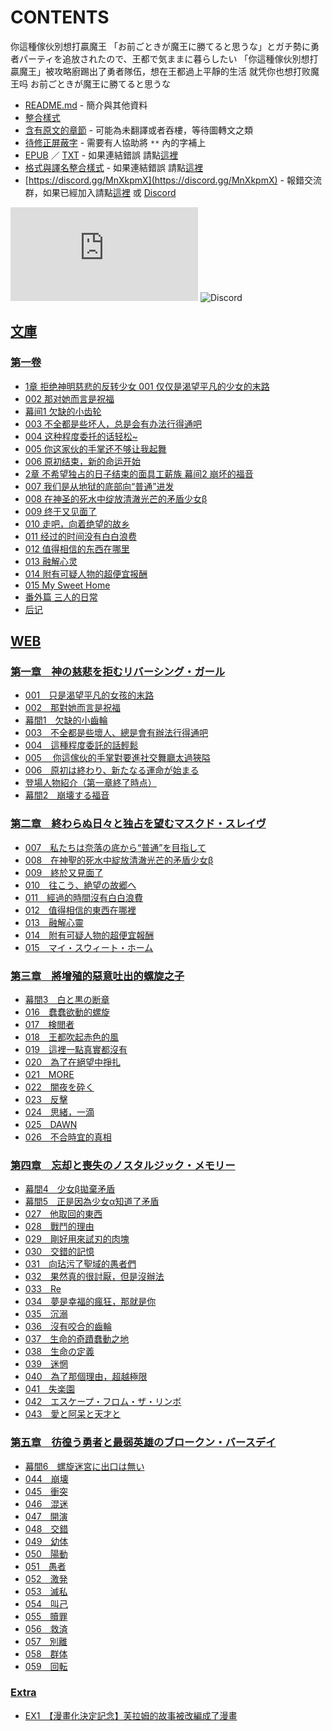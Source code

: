 # CONTENTS

你這種傢伙別想打贏魔王
「お前ごときが魔王に勝てると思うな」とガチ勢に勇者パーティを追放されたので、王都で気ままに暮らしたい
「你這種傢伙別想打贏魔王」被攻略廚踢出了勇者隊伍，想在王都過上平靜的生活
就凭你也想打败魔王吗
お前ごときが魔王に勝てると思うな


- [README.md](README.md) - 簡介與其他資料
- [整合樣式](%E6%95%B4%E5%90%88%E6%A8%A3%E5%BC%8F.md)
- [含有原文的章節](ja.md) - 可能為未翻譯或者吞樓，等待圖轉文之類
- [待修正屏蔽字](%E5%BE%85%E4%BF%AE%E6%AD%A3%E5%B1%8F%E8%94%BD%E5%AD%97.md) - 需要有人協助將 `**` 內的字補上
- [EPUB](https://gitlab.com/demonovel/epub-txt/blob/master/user_out/%E4%BD%A0%E9%80%99%E7%A8%AE%E5%82%A2%E4%BC%99%E5%88%A5%E6%83%B3%E6%89%93%E8%B4%8F%E9%AD%94%E7%8E%8B.epub) ／ [TXT](https://gitlab.com/demonovel/epub-txt/blob/master/user_out/out/%E4%BD%A0%E9%80%99%E7%A8%AE%E5%82%A2%E4%BC%99%E5%88%A5%E6%83%B3%E6%89%93%E8%B4%8F%E9%AD%94%E7%8E%8B.out.txt) - 如果連結錯誤 請點[這裡](https://gitlab.com/demonovel/epub-txt/tree/master)
- [格式與譯名整合樣式](https://github.com/bluelovers/node-novel/blob/master/lib/locales/%E4%BD%A0%E9%80%99%E7%A8%AE%E5%82%A2%E4%BC%99%E5%88%A5%E6%83%B3%E6%89%93%E8%B4%8F%E9%AD%94%E7%8E%8B.ts) - 如果連結錯誤 請點[這裡](https://github.com/bluelovers/node-novel/tree/master/lib/locales)
- [https://discord.gg/MnXkpmX](https://discord.gg/MnXkpmX) - 報錯交流群，如果已經加入請點[這裡](https://discordapp.com/channels/467794087769014273/467794088285175809) 或 [Discord](https://discordapp.com/channels/@me)


![導航目錄](https://chart.apis.google.com/chart?cht=qr&chs=150x150&chl=https://gitee.com/bluelovers/novel/blob/master/user_out/你這種傢伙別想打贏魔王/導航目錄.md)  ![Discord](https://chart.apis.google.com/chart?cht=qr&chs=150x150&chl=https://discord.gg/MnXkpmX)




## [文庫](00010_%E6%96%87%E5%BA%AB)


### [第一卷](00010_%E6%96%87%E5%BA%AB/10010_%E7%AC%AC%E4%B8%80%E5%8D%B7)

- [1章 拒绝神明慈悲的反转少女 001 仅仅是渴望平凡的少女的末路](00010_%E6%96%87%E5%BA%AB/10010_%E7%AC%AC%E4%B8%80%E5%8D%B7/00020_1%E7%AB%A0%20%E6%8B%92%E7%BB%9D%E7%A5%9E%E6%98%8E%E6%85%88%E6%82%B2%E7%9A%84%E5%8F%8D%E8%BD%AC%E5%B0%91%E5%A5%B3%20001%20%E4%BB%85%E4%BB%85%E6%98%AF%E6%B8%B4%E6%9C%9B%E5%B9%B3%E5%87%A1%E7%9A%84%E5%B0%91%E5%A5%B3%E7%9A%84%E6%9C%AB%E8%B7%AF.txt)
- [002 那对她而言是祝福](00010_%E6%96%87%E5%BA%AB/10010_%E7%AC%AC%E4%B8%80%E5%8D%B7/00030_002%20%E9%82%A3%E5%AF%B9%E5%A5%B9%E8%80%8C%E8%A8%80%E6%98%AF%E7%A5%9D%E7%A6%8F.txt)
- [幕间1 欠缺的小齿轮](00010_%E6%96%87%E5%BA%AB/10010_%E7%AC%AC%E4%B8%80%E5%8D%B7/00040_%E5%B9%95%E9%97%B41%20%E6%AC%A0%E7%BC%BA%E7%9A%84%E5%B0%8F%E9%BD%BF%E8%BD%AE.txt)
- [003 不全都是些坏人，总是会有办法行得通吧](00010_%E6%96%87%E5%BA%AB/10010_%E7%AC%AC%E4%B8%80%E5%8D%B7/00050_003%20%E4%B8%8D%E5%85%A8%E9%83%BD%E6%98%AF%E4%BA%9B%E5%9D%8F%E4%BA%BA%EF%BC%8C%E6%80%BB%E6%98%AF%E4%BC%9A%E6%9C%89%E5%8A%9E%E6%B3%95%E8%A1%8C%E5%BE%97%E9%80%9A%E5%90%A7.txt)
- [004 这种程度委托的话轻松~](00010_%E6%96%87%E5%BA%AB/10010_%E7%AC%AC%E4%B8%80%E5%8D%B7/00060_004%20%E8%BF%99%E7%A7%8D%E7%A8%8B%E5%BA%A6%E5%A7%94%E6%89%98%E7%9A%84%E8%AF%9D%E8%BD%BB%E6%9D%BE~.txt)
- [005 你这家伙的手掌还不够让我起舞](00010_%E6%96%87%E5%BA%AB/10010_%E7%AC%AC%E4%B8%80%E5%8D%B7/00070_005%20%E4%BD%A0%E8%BF%99%E5%AE%B6%E4%BC%99%E7%9A%84%E6%89%8B%E6%8E%8C%E8%BF%98%E4%B8%8D%E5%A4%9F%E8%AE%A9%E6%88%91%E8%B5%B7%E8%88%9E.txt)
- [006 原初结束，新的命运开始](00010_%E6%96%87%E5%BA%AB/10010_%E7%AC%AC%E4%B8%80%E5%8D%B7/00080_006%20%E5%8E%9F%E5%88%9D%E7%BB%93%E6%9D%9F%EF%BC%8C%E6%96%B0%E7%9A%84%E5%91%BD%E8%BF%90%E5%BC%80%E5%A7%8B.txt)
- [2章 不希望独占的日子结束的面具工薪族 幕间2 崩坏的福音](00010_%E6%96%87%E5%BA%AB/10010_%E7%AC%AC%E4%B8%80%E5%8D%B7/00090_2%E7%AB%A0%20%E4%B8%8D%E5%B8%8C%E6%9C%9B%E7%8B%AC%E5%8D%A0%E7%9A%84%E6%97%A5%E5%AD%90%E7%BB%93%E6%9D%9F%E7%9A%84%E9%9D%A2%E5%85%B7%E5%B7%A5%E8%96%AA%E6%97%8F%20%E5%B9%95%E9%97%B42%20%E5%B4%A9%E5%9D%8F%E7%9A%84%E7%A6%8F%E9%9F%B3.txt)
- [007 我们是从地狱的底部向“普通”进发](00010_%E6%96%87%E5%BA%AB/10010_%E7%AC%AC%E4%B8%80%E5%8D%B7/00100_007%20%E6%88%91%E4%BB%AC%E6%98%AF%E4%BB%8E%E5%9C%B0%E7%8B%B1%E7%9A%84%E5%BA%95%E9%83%A8%E5%90%91%E2%80%9C%E6%99%AE%E9%80%9A%E2%80%9D%E8%BF%9B%E5%8F%91.txt)
- [008 在神圣的死水中绽放清澈光芒的矛盾少女β](00010_%E6%96%87%E5%BA%AB/10010_%E7%AC%AC%E4%B8%80%E5%8D%B7/00110_008%20%E5%9C%A8%E7%A5%9E%E5%9C%A3%E7%9A%84%E6%AD%BB%E6%B0%B4%E4%B8%AD%E7%BB%BD%E6%94%BE%E6%B8%85%E6%BE%88%E5%85%89%E8%8A%92%E7%9A%84%E7%9F%9B%E7%9B%BE%E5%B0%91%E5%A5%B3%CE%B2.txt)
- [009 终于又见面了](00010_%E6%96%87%E5%BA%AB/10010_%E7%AC%AC%E4%B8%80%E5%8D%B7/00120_009%20%E7%BB%88%E4%BA%8E%E5%8F%88%E8%A7%81%E9%9D%A2%E4%BA%86.txt)
- [010 走吧，向着绝望的故乡](00010_%E6%96%87%E5%BA%AB/10010_%E7%AC%AC%E4%B8%80%E5%8D%B7/00130_010%20%E8%B5%B0%E5%90%A7%EF%BC%8C%E5%90%91%E7%9D%80%E7%BB%9D%E6%9C%9B%E7%9A%84%E6%95%85%E4%B9%A1.txt)
- [011 经过的时间没有白白浪费](00010_%E6%96%87%E5%BA%AB/10010_%E7%AC%AC%E4%B8%80%E5%8D%B7/00140_011%20%E7%BB%8F%E8%BF%87%E7%9A%84%E6%97%B6%E9%97%B4%E6%B2%A1%E6%9C%89%E7%99%BD%E7%99%BD%E6%B5%AA%E8%B4%B9.txt)
- [012 值得相信的东西在哪里](00010_%E6%96%87%E5%BA%AB/10010_%E7%AC%AC%E4%B8%80%E5%8D%B7/00150_012%20%E5%80%BC%E5%BE%97%E7%9B%B8%E4%BF%A1%E7%9A%84%E4%B8%9C%E8%A5%BF%E5%9C%A8%E5%93%AA%E9%87%8C.txt)
- [013 融解心灵](00010_%E6%96%87%E5%BA%AB/10010_%E7%AC%AC%E4%B8%80%E5%8D%B7/00160_013%20%E8%9E%8D%E8%A7%A3%E5%BF%83%E7%81%B5.txt)
- [014 附有可疑人物的超便宜报酬](00010_%E6%96%87%E5%BA%AB/10010_%E7%AC%AC%E4%B8%80%E5%8D%B7/00170_014%20%E9%99%84%E6%9C%89%E5%8F%AF%E7%96%91%E4%BA%BA%E7%89%A9%E7%9A%84%E8%B6%85%E4%BE%BF%E5%AE%9C%E6%8A%A5%E9%85%AC.txt)
- [015 My Sweet Home](00010_%E6%96%87%E5%BA%AB/10010_%E7%AC%AC%E4%B8%80%E5%8D%B7/00180_015%20My%20Sweet%20Home.txt)
- [番外篇 三人的日常](00010_%E6%96%87%E5%BA%AB/10010_%E7%AC%AC%E4%B8%80%E5%8D%B7/00190_%E7%95%AA%E5%A4%96%E7%AF%87%20%E4%B8%89%E4%BA%BA%E7%9A%84%E6%97%A5%E5%B8%B8.txt)
- [后记](00010_%E6%96%87%E5%BA%AB/10010_%E7%AC%AC%E4%B8%80%E5%8D%B7/00200_%E5%90%8E%E8%AE%B0.txt)


## [WEB](00020_WEB)


### [第一章　神の慈悲を拒むリバーシング・ガール](00020_WEB/00000_%E7%AC%AC%E4%B8%80%E7%AB%A0%E3%80%80%E7%A5%9E%E3%81%AE%E6%85%88%E6%82%B2%E3%82%92%E6%8B%92%E3%82%80%E3%83%AA%E3%83%90%E3%83%BC%E3%82%B7%E3%83%B3%E3%82%B0%E3%83%BB%E3%82%AC%E3%83%BC%E3%83%AB)

- [001　只是渴望平凡的女孩的末路](00020_WEB/00000_%E7%AC%AC%E4%B8%80%E7%AB%A0%E3%80%80%E7%A5%9E%E3%81%AE%E6%85%88%E6%82%B2%E3%82%92%E6%8B%92%E3%82%80%E3%83%AA%E3%83%90%E3%83%BC%E3%82%B7%E3%83%B3%E3%82%B0%E3%83%BB%E3%82%AC%E3%83%BC%E3%83%AB/00010_001%E3%80%80%E5%8F%AA%E6%98%AF%E6%B8%B4%E6%9C%9B%E5%B9%B3%E5%87%A1%E7%9A%84%E5%A5%B3%E5%AD%A9%E7%9A%84%E6%9C%AB%E8%B7%AF.txt)
- [002　那對她而言是祝福](00020_WEB/00000_%E7%AC%AC%E4%B8%80%E7%AB%A0%E3%80%80%E7%A5%9E%E3%81%AE%E6%85%88%E6%82%B2%E3%82%92%E6%8B%92%E3%82%80%E3%83%AA%E3%83%90%E3%83%BC%E3%82%B7%E3%83%B3%E3%82%B0%E3%83%BB%E3%82%AC%E3%83%BC%E3%83%AB/00020_002%E3%80%80%E9%82%A3%E5%B0%8D%E5%A5%B9%E8%80%8C%E8%A8%80%E6%98%AF%E7%A5%9D%E7%A6%8F.txt)
- [幕間1　欠缺的小齒輪](00020_WEB/00000_%E7%AC%AC%E4%B8%80%E7%AB%A0%E3%80%80%E7%A5%9E%E3%81%AE%E6%85%88%E6%82%B2%E3%82%92%E6%8B%92%E3%82%80%E3%83%AA%E3%83%90%E3%83%BC%E3%82%B7%E3%83%B3%E3%82%B0%E3%83%BB%E3%82%AC%E3%83%BC%E3%83%AB/00030_%E5%B9%95%E9%96%931%E3%80%80%E6%AC%A0%E7%BC%BA%E7%9A%84%E5%B0%8F%E9%BD%92%E8%BC%AA.txt)
- [003　不全都是些壞人、總是會有辦法行得通吧](00020_WEB/00000_%E7%AC%AC%E4%B8%80%E7%AB%A0%E3%80%80%E7%A5%9E%E3%81%AE%E6%85%88%E6%82%B2%E3%82%92%E6%8B%92%E3%82%80%E3%83%AA%E3%83%90%E3%83%BC%E3%82%B7%E3%83%B3%E3%82%B0%E3%83%BB%E3%82%AC%E3%83%BC%E3%83%AB/00040_003%E3%80%80%E4%B8%8D%E5%85%A8%E9%83%BD%E6%98%AF%E4%BA%9B%E5%A3%9E%E4%BA%BA%E3%80%81%E7%B8%BD%E6%98%AF%E6%9C%83%E6%9C%89%E8%BE%A6%E6%B3%95%E8%A1%8C%E5%BE%97%E9%80%9A%E5%90%A7.txt)
- [004　這種程度委託的話輕鬆](00020_WEB/00000_%E7%AC%AC%E4%B8%80%E7%AB%A0%E3%80%80%E7%A5%9E%E3%81%AE%E6%85%88%E6%82%B2%E3%82%92%E6%8B%92%E3%82%80%E3%83%AA%E3%83%90%E3%83%BC%E3%82%B7%E3%83%B3%E3%82%B0%E3%83%BB%E3%82%AC%E3%83%BC%E3%83%AB/00050_004%E3%80%80%E9%80%99%E7%A8%AE%E7%A8%8B%E5%BA%A6%E5%A7%94%E8%A8%97%E7%9A%84%E8%A9%B1%E8%BC%95%E9%AC%86.txt)
- [005　 你這傢伙的手掌對要進社交舞廳太過狹隘](00020_WEB/00000_%E7%AC%AC%E4%B8%80%E7%AB%A0%E3%80%80%E7%A5%9E%E3%81%AE%E6%85%88%E6%82%B2%E3%82%92%E6%8B%92%E3%82%80%E3%83%AA%E3%83%90%E3%83%BC%E3%82%B7%E3%83%B3%E3%82%B0%E3%83%BB%E3%82%AC%E3%83%BC%E3%83%AB/00060_005%E3%80%80%20%E4%BD%A0%E9%80%99%E5%82%A2%E4%BC%99%E7%9A%84%E6%89%8B%E6%8E%8C%E5%B0%8D%E8%A6%81%E9%80%B2%E7%A4%BE%E4%BA%A4%E8%88%9E%E5%BB%B3%E5%A4%AA%E9%81%8E%E7%8B%B9%E9%9A%98.txt)
- [006　原初は終わり、新たなる運命が始まる](00020_WEB/00000_%E7%AC%AC%E4%B8%80%E7%AB%A0%E3%80%80%E7%A5%9E%E3%81%AE%E6%85%88%E6%82%B2%E3%82%92%E6%8B%92%E3%82%80%E3%83%AA%E3%83%90%E3%83%BC%E3%82%B7%E3%83%B3%E3%82%B0%E3%83%BB%E3%82%AC%E3%83%BC%E3%83%AB/00070_006%E3%80%80%E5%8E%9F%E5%88%9D%E3%81%AF%E7%B5%82%E3%82%8F%E3%82%8A%E3%80%81%E6%96%B0%E3%81%9F%E3%81%AA%E3%82%8B%E9%81%8B%E5%91%BD%E3%81%8C%E5%A7%8B%E3%81%BE%E3%82%8B.txt)
- [登場人物紹介（第一章終了時点）](00020_WEB/00000_%E7%AC%AC%E4%B8%80%E7%AB%A0%E3%80%80%E7%A5%9E%E3%81%AE%E6%85%88%E6%82%B2%E3%82%92%E6%8B%92%E3%82%80%E3%83%AA%E3%83%90%E3%83%BC%E3%82%B7%E3%83%B3%E3%82%B0%E3%83%BB%E3%82%AC%E3%83%BC%E3%83%AB/00080_%E7%99%BB%E5%A0%B4%E4%BA%BA%E7%89%A9%E7%B4%B9%E4%BB%8B%EF%BC%88%E7%AC%AC%E4%B8%80%E7%AB%A0%E7%B5%82%E4%BA%86%E6%99%82%E7%82%B9%EF%BC%89.txt)
- [幕間2　崩壊する福音](00020_WEB/00000_%E7%AC%AC%E4%B8%80%E7%AB%A0%E3%80%80%E7%A5%9E%E3%81%AE%E6%85%88%E6%82%B2%E3%82%92%E6%8B%92%E3%82%80%E3%83%AA%E3%83%90%E3%83%BC%E3%82%B7%E3%83%B3%E3%82%B0%E3%83%BB%E3%82%AC%E3%83%BC%E3%83%AB/00090_%E5%B9%95%E9%96%932%E3%80%80%E5%B4%A9%E5%A3%8A%E3%81%99%E3%82%8B%E7%A6%8F%E9%9F%B3.txt)

### [第二章　終わらぬ日々と独占を望むマスクド・スレイヴ](00020_WEB/00010_%E7%AC%AC%E4%BA%8C%E7%AB%A0%E3%80%80%E7%B5%82%E3%82%8F%E3%82%89%E3%81%AC%E6%97%A5%E3%80%85%E3%81%A8%E7%8B%AC%E5%8D%A0%E3%82%92%E6%9C%9B%E3%82%80%E3%83%9E%E3%82%B9%E3%82%AF%E3%83%89%E3%83%BB%E3%82%B9%E3%83%AC%E3%82%A4%E3%83%B4)

- [007　私たちは奈落の底から“普通”を目指して](00020_WEB/00010_%E7%AC%AC%E4%BA%8C%E7%AB%A0%E3%80%80%E7%B5%82%E3%82%8F%E3%82%89%E3%81%AC%E6%97%A5%E3%80%85%E3%81%A8%E7%8B%AC%E5%8D%A0%E3%82%92%E6%9C%9B%E3%82%80%E3%83%9E%E3%82%B9%E3%82%AF%E3%83%89%E3%83%BB%E3%82%B9%E3%83%AC%E3%82%A4%E3%83%B4/00100_007%E3%80%80%E7%A7%81%E3%81%9F%E3%81%A1%E3%81%AF%E5%A5%88%E8%90%BD%E3%81%AE%E5%BA%95%E3%81%8B%E3%82%89%E2%80%9C%E6%99%AE%E9%80%9A%E2%80%9D%E3%82%92%E7%9B%AE%E6%8C%87%E3%81%97%E3%81%A6.txt)
- [008　在神聖的死水中綻放清澈光芒的矛盾少女β](00020_WEB/00010_%E7%AC%AC%E4%BA%8C%E7%AB%A0%E3%80%80%E7%B5%82%E3%82%8F%E3%82%89%E3%81%AC%E6%97%A5%E3%80%85%E3%81%A8%E7%8B%AC%E5%8D%A0%E3%82%92%E6%9C%9B%E3%82%80%E3%83%9E%E3%82%B9%E3%82%AF%E3%83%89%E3%83%BB%E3%82%B9%E3%83%AC%E3%82%A4%E3%83%B4/00110_008%E3%80%80%E5%9C%A8%E7%A5%9E%E8%81%96%E7%9A%84%E6%AD%BB%E6%B0%B4%E4%B8%AD%E7%B6%BB%E6%94%BE%E6%B8%85%E6%BE%88%E5%85%89%E8%8A%92%E7%9A%84%E7%9F%9B%E7%9B%BE%E5%B0%91%E5%A5%B3%CE%B2.txt)
- [009　終於又見面了](00020_WEB/00010_%E7%AC%AC%E4%BA%8C%E7%AB%A0%E3%80%80%E7%B5%82%E3%82%8F%E3%82%89%E3%81%AC%E6%97%A5%E3%80%85%E3%81%A8%E7%8B%AC%E5%8D%A0%E3%82%92%E6%9C%9B%E3%82%80%E3%83%9E%E3%82%B9%E3%82%AF%E3%83%89%E3%83%BB%E3%82%B9%E3%83%AC%E3%82%A4%E3%83%B4/00120_009%E3%80%80%E7%B5%82%E6%96%BC%E5%8F%88%E8%A6%8B%E9%9D%A2%E4%BA%86.txt)
- [010　往こう、絶望の故郷へ](00020_WEB/00010_%E7%AC%AC%E4%BA%8C%E7%AB%A0%E3%80%80%E7%B5%82%E3%82%8F%E3%82%89%E3%81%AC%E6%97%A5%E3%80%85%E3%81%A8%E7%8B%AC%E5%8D%A0%E3%82%92%E6%9C%9B%E3%82%80%E3%83%9E%E3%82%B9%E3%82%AF%E3%83%89%E3%83%BB%E3%82%B9%E3%83%AC%E3%82%A4%E3%83%B4/00130_010%E3%80%80%E5%BE%80%E3%81%93%E3%81%86%E3%80%81%E7%B5%B6%E6%9C%9B%E3%81%AE%E6%95%85%E9%83%B7%E3%81%B8.txt)
- [011　經過的時間沒有白白浪費](00020_WEB/00010_%E7%AC%AC%E4%BA%8C%E7%AB%A0%E3%80%80%E7%B5%82%E3%82%8F%E3%82%89%E3%81%AC%E6%97%A5%E3%80%85%E3%81%A8%E7%8B%AC%E5%8D%A0%E3%82%92%E6%9C%9B%E3%82%80%E3%83%9E%E3%82%B9%E3%82%AF%E3%83%89%E3%83%BB%E3%82%B9%E3%83%AC%E3%82%A4%E3%83%B4/00140_011%E3%80%80%E7%B6%93%E9%81%8E%E7%9A%84%E6%99%82%E9%96%93%E6%B2%92%E6%9C%89%E7%99%BD%E7%99%BD%E6%B5%AA%E8%B2%BB.txt)
- [012　值得相信的東西在哪裡](00020_WEB/00010_%E7%AC%AC%E4%BA%8C%E7%AB%A0%E3%80%80%E7%B5%82%E3%82%8F%E3%82%89%E3%81%AC%E6%97%A5%E3%80%85%E3%81%A8%E7%8B%AC%E5%8D%A0%E3%82%92%E6%9C%9B%E3%82%80%E3%83%9E%E3%82%B9%E3%82%AF%E3%83%89%E3%83%BB%E3%82%B9%E3%83%AC%E3%82%A4%E3%83%B4/00150_012%E3%80%80%E5%80%BC%E5%BE%97%E7%9B%B8%E4%BF%A1%E7%9A%84%E6%9D%B1%E8%A5%BF%E5%9C%A8%E5%93%AA%E8%A3%A1.txt)
- [013　融解心靈](00020_WEB/00010_%E7%AC%AC%E4%BA%8C%E7%AB%A0%E3%80%80%E7%B5%82%E3%82%8F%E3%82%89%E3%81%AC%E6%97%A5%E3%80%85%E3%81%A8%E7%8B%AC%E5%8D%A0%E3%82%92%E6%9C%9B%E3%82%80%E3%83%9E%E3%82%B9%E3%82%AF%E3%83%89%E3%83%BB%E3%82%B9%E3%83%AC%E3%82%A4%E3%83%B4/00160_013%E3%80%80%E8%9E%8D%E8%A7%A3%E5%BF%83%E9%9D%88.txt)
- [014　附有可疑人物的超便宜報酬](00020_WEB/00010_%E7%AC%AC%E4%BA%8C%E7%AB%A0%E3%80%80%E7%B5%82%E3%82%8F%E3%82%89%E3%81%AC%E6%97%A5%E3%80%85%E3%81%A8%E7%8B%AC%E5%8D%A0%E3%82%92%E6%9C%9B%E3%82%80%E3%83%9E%E3%82%B9%E3%82%AF%E3%83%89%E3%83%BB%E3%82%B9%E3%83%AC%E3%82%A4%E3%83%B4/00170_014%E3%80%80%E9%99%84%E6%9C%89%E5%8F%AF%E7%96%91%E4%BA%BA%E7%89%A9%E7%9A%84%E8%B6%85%E4%BE%BF%E5%AE%9C%E5%A0%B1%E9%85%AC.txt)
- [015　マイ・スウィート・ホーム](00020_WEB/00010_%E7%AC%AC%E4%BA%8C%E7%AB%A0%E3%80%80%E7%B5%82%E3%82%8F%E3%82%89%E3%81%AC%E6%97%A5%E3%80%85%E3%81%A8%E7%8B%AC%E5%8D%A0%E3%82%92%E6%9C%9B%E3%82%80%E3%83%9E%E3%82%B9%E3%82%AF%E3%83%89%E3%83%BB%E3%82%B9%E3%83%AC%E3%82%A4%E3%83%B4/00180_015%E3%80%80%E3%83%9E%E3%82%A4%E3%83%BB%E3%82%B9%E3%82%A6%E3%82%A3%E3%83%BC%E3%83%88%E3%83%BB%E3%83%9B%E3%83%BC%E3%83%A0.txt)

### [第三章　將增殖的惡意吐出的螺旋之子](00020_WEB/00020_%E7%AC%AC%E4%B8%89%E7%AB%A0%E3%80%80%E5%B0%87%E5%A2%9E%E6%AE%96%E7%9A%84%E6%83%A1%E6%84%8F%E5%90%90%E5%87%BA%E7%9A%84%E8%9E%BA%E6%97%8B%E4%B9%8B%E5%AD%90)

- [幕間3　白と黒の断章](00020_WEB/00020_%E7%AC%AC%E4%B8%89%E7%AB%A0%E3%80%80%E5%B0%87%E5%A2%9E%E6%AE%96%E7%9A%84%E6%83%A1%E6%84%8F%E5%90%90%E5%87%BA%E7%9A%84%E8%9E%BA%E6%97%8B%E4%B9%8B%E5%AD%90/00190_%E5%B9%95%E9%96%933%E3%80%80%E7%99%BD%E3%81%A8%E9%BB%92%E3%81%AE%E6%96%AD%E7%AB%A0.txt)
- [016　蠢蠢欲動的螺旋](00020_WEB/00020_%E7%AC%AC%E4%B8%89%E7%AB%A0%E3%80%80%E5%B0%87%E5%A2%9E%E6%AE%96%E7%9A%84%E6%83%A1%E6%84%8F%E5%90%90%E5%87%BA%E7%9A%84%E8%9E%BA%E6%97%8B%E4%B9%8B%E5%AD%90/00200_016%E3%80%80%E8%A0%A2%E8%A0%A2%E6%AC%B2%E5%8B%95%E7%9A%84%E8%9E%BA%E6%97%8B.txt)
- [017　検閲者](00020_WEB/00020_%E7%AC%AC%E4%B8%89%E7%AB%A0%E3%80%80%E5%B0%87%E5%A2%9E%E6%AE%96%E7%9A%84%E6%83%A1%E6%84%8F%E5%90%90%E5%87%BA%E7%9A%84%E8%9E%BA%E6%97%8B%E4%B9%8B%E5%AD%90/00210_017%E3%80%80%E6%A4%9C%E9%96%B2%E8%80%85.txt)
- [018　王都吹起赤色的風](00020_WEB/00020_%E7%AC%AC%E4%B8%89%E7%AB%A0%E3%80%80%E5%B0%87%E5%A2%9E%E6%AE%96%E7%9A%84%E6%83%A1%E6%84%8F%E5%90%90%E5%87%BA%E7%9A%84%E8%9E%BA%E6%97%8B%E4%B9%8B%E5%AD%90/00220_018%E3%80%80%E7%8E%8B%E9%83%BD%E5%90%B9%E8%B5%B7%E8%B5%A4%E8%89%B2%E7%9A%84%E9%A2%A8.txt)
- [019　這裡一點真實都沒有](00020_WEB/00020_%E7%AC%AC%E4%B8%89%E7%AB%A0%E3%80%80%E5%B0%87%E5%A2%9E%E6%AE%96%E7%9A%84%E6%83%A1%E6%84%8F%E5%90%90%E5%87%BA%E7%9A%84%E8%9E%BA%E6%97%8B%E4%B9%8B%E5%AD%90/00230_019%E3%80%80%E9%80%99%E8%A3%A1%E4%B8%80%E9%BB%9E%E7%9C%9F%E5%AF%A6%E9%83%BD%E6%B2%92%E6%9C%89.txt)
- [020　為了在絕望中掙扎](00020_WEB/00020_%E7%AC%AC%E4%B8%89%E7%AB%A0%E3%80%80%E5%B0%87%E5%A2%9E%E6%AE%96%E7%9A%84%E6%83%A1%E6%84%8F%E5%90%90%E5%87%BA%E7%9A%84%E8%9E%BA%E6%97%8B%E4%B9%8B%E5%AD%90/00240_020%E3%80%80%E7%82%BA%E4%BA%86%E5%9C%A8%E7%B5%95%E6%9C%9B%E4%B8%AD%E6%8E%99%E6%89%8E.txt)
- [021　MORE](00020_WEB/00020_%E7%AC%AC%E4%B8%89%E7%AB%A0%E3%80%80%E5%B0%87%E5%A2%9E%E6%AE%96%E7%9A%84%E6%83%A1%E6%84%8F%E5%90%90%E5%87%BA%E7%9A%84%E8%9E%BA%E6%97%8B%E4%B9%8B%E5%AD%90/00250_021%E3%80%80MORE.txt)
- [022　闇夜を砕く](00020_WEB/00020_%E7%AC%AC%E4%B8%89%E7%AB%A0%E3%80%80%E5%B0%87%E5%A2%9E%E6%AE%96%E7%9A%84%E6%83%A1%E6%84%8F%E5%90%90%E5%87%BA%E7%9A%84%E8%9E%BA%E6%97%8B%E4%B9%8B%E5%AD%90/00260_022%E3%80%80%E9%97%87%E5%A4%9C%E3%82%92%E7%A0%95%E3%81%8F.txt)
- [023　反擊](00020_WEB/00020_%E7%AC%AC%E4%B8%89%E7%AB%A0%E3%80%80%E5%B0%87%E5%A2%9E%E6%AE%96%E7%9A%84%E6%83%A1%E6%84%8F%E5%90%90%E5%87%BA%E7%9A%84%E8%9E%BA%E6%97%8B%E4%B9%8B%E5%AD%90/00270_023%E3%80%80%E5%8F%8D%E6%93%8A.txt)
- [024　思緒，一滴](00020_WEB/00020_%E7%AC%AC%E4%B8%89%E7%AB%A0%E3%80%80%E5%B0%87%E5%A2%9E%E6%AE%96%E7%9A%84%E6%83%A1%E6%84%8F%E5%90%90%E5%87%BA%E7%9A%84%E8%9E%BA%E6%97%8B%E4%B9%8B%E5%AD%90/00280_024%E3%80%80%E6%80%9D%E7%B7%92%EF%BC%8C%E4%B8%80%E6%BB%B4.txt)
- [025　DAWN](00020_WEB/00020_%E7%AC%AC%E4%B8%89%E7%AB%A0%E3%80%80%E5%B0%87%E5%A2%9E%E6%AE%96%E7%9A%84%E6%83%A1%E6%84%8F%E5%90%90%E5%87%BA%E7%9A%84%E8%9E%BA%E6%97%8B%E4%B9%8B%E5%AD%90/00290_025%E3%80%80DAWN.txt)
- [026　不合時宜的真相](00020_WEB/00020_%E7%AC%AC%E4%B8%89%E7%AB%A0%E3%80%80%E5%B0%87%E5%A2%9E%E6%AE%96%E7%9A%84%E6%83%A1%E6%84%8F%E5%90%90%E5%87%BA%E7%9A%84%E8%9E%BA%E6%97%8B%E4%B9%8B%E5%AD%90/00300_026%E3%80%80%E4%B8%8D%E5%90%88%E6%99%82%E5%AE%9C%E7%9A%84%E7%9C%9F%E7%9B%B8.txt)

### [第四章　忘却と喪失のノスタルジック・メモリー](00020_WEB/00030_%E7%AC%AC%E5%9B%9B%E7%AB%A0%E3%80%80%E5%BF%98%E5%8D%B4%E3%81%A8%E5%96%AA%E5%A4%B1%E3%81%AE%E3%83%8E%E3%82%B9%E3%82%BF%E3%83%AB%E3%82%B8%E3%83%83%E3%82%AF%E3%83%BB%E3%83%A1%E3%83%A2%E3%83%AA%E3%83%BC)

- [幕間4　少女β拋棄矛盾](00020_WEB/00030_%E7%AC%AC%E5%9B%9B%E7%AB%A0%E3%80%80%E5%BF%98%E5%8D%B4%E3%81%A8%E5%96%AA%E5%A4%B1%E3%81%AE%E3%83%8E%E3%82%B9%E3%82%BF%E3%83%AB%E3%82%B8%E3%83%83%E3%82%AF%E3%83%BB%E3%83%A1%E3%83%A2%E3%83%AA%E3%83%BC/00310_%E5%B9%95%E9%96%934%E3%80%80%E5%B0%91%E5%A5%B3%CE%B2%E6%8B%8B%E6%A3%84%E7%9F%9B%E7%9B%BE.txt)
- [幕間5　正是因為少女α知道了矛盾](00020_WEB/00030_%E7%AC%AC%E5%9B%9B%E7%AB%A0%E3%80%80%E5%BF%98%E5%8D%B4%E3%81%A8%E5%96%AA%E5%A4%B1%E3%81%AE%E3%83%8E%E3%82%B9%E3%82%BF%E3%83%AB%E3%82%B8%E3%83%83%E3%82%AF%E3%83%BB%E3%83%A1%E3%83%A2%E3%83%AA%E3%83%BC/00320_%E5%B9%95%E9%96%935%E3%80%80%E6%AD%A3%E6%98%AF%E5%9B%A0%E7%82%BA%E5%B0%91%E5%A5%B3%CE%B1%E7%9F%A5%E9%81%93%E4%BA%86%E7%9F%9B%E7%9B%BE.txt)
- [027　他取回的東西](00020_WEB/00030_%E7%AC%AC%E5%9B%9B%E7%AB%A0%E3%80%80%E5%BF%98%E5%8D%B4%E3%81%A8%E5%96%AA%E5%A4%B1%E3%81%AE%E3%83%8E%E3%82%B9%E3%82%BF%E3%83%AB%E3%82%B8%E3%83%83%E3%82%AF%E3%83%BB%E3%83%A1%E3%83%A2%E3%83%AA%E3%83%BC/00330_027%E3%80%80%E4%BB%96%E5%8F%96%E5%9B%9E%E7%9A%84%E6%9D%B1%E8%A5%BF.txt)
- [028　戰鬥的理由](00020_WEB/00030_%E7%AC%AC%E5%9B%9B%E7%AB%A0%E3%80%80%E5%BF%98%E5%8D%B4%E3%81%A8%E5%96%AA%E5%A4%B1%E3%81%AE%E3%83%8E%E3%82%B9%E3%82%BF%E3%83%AB%E3%82%B8%E3%83%83%E3%82%AF%E3%83%BB%E3%83%A1%E3%83%A2%E3%83%AA%E3%83%BC/00340_028%E3%80%80%E6%88%B0%E9%AC%A5%E7%9A%84%E7%90%86%E7%94%B1.txt)
- [029　剛好用來試刃的肉塊](00020_WEB/00030_%E7%AC%AC%E5%9B%9B%E7%AB%A0%E3%80%80%E5%BF%98%E5%8D%B4%E3%81%A8%E5%96%AA%E5%A4%B1%E3%81%AE%E3%83%8E%E3%82%B9%E3%82%BF%E3%83%AB%E3%82%B8%E3%83%83%E3%82%AF%E3%83%BB%E3%83%A1%E3%83%A2%E3%83%AA%E3%83%BC/00350_029%E3%80%80%E5%89%9B%E5%A5%BD%E7%94%A8%E4%BE%86%E8%A9%A6%E5%88%83%E7%9A%84%E8%82%89%E5%A1%8A.txt)
- [030　交錯的記憶](00020_WEB/00030_%E7%AC%AC%E5%9B%9B%E7%AB%A0%E3%80%80%E5%BF%98%E5%8D%B4%E3%81%A8%E5%96%AA%E5%A4%B1%E3%81%AE%E3%83%8E%E3%82%B9%E3%82%BF%E3%83%AB%E3%82%B8%E3%83%83%E3%82%AF%E3%83%BB%E3%83%A1%E3%83%A2%E3%83%AA%E3%83%BC/00360_030%E3%80%80%E4%BA%A4%E9%8C%AF%E7%9A%84%E8%A8%98%E6%86%B6.txt)
- [031　向玷污了聖域的愚者們](00020_WEB/00030_%E7%AC%AC%E5%9B%9B%E7%AB%A0%E3%80%80%E5%BF%98%E5%8D%B4%E3%81%A8%E5%96%AA%E5%A4%B1%E3%81%AE%E3%83%8E%E3%82%B9%E3%82%BF%E3%83%AB%E3%82%B8%E3%83%83%E3%82%AF%E3%83%BB%E3%83%A1%E3%83%A2%E3%83%AA%E3%83%BC/00370_031%E3%80%80%E5%90%91%E7%8E%B7%E6%B1%A1%E4%BA%86%E8%81%96%E5%9F%9F%E7%9A%84%E6%84%9A%E8%80%85%E5%80%91.txt)
- [032　果然真的很討厭，但是沒辦法](00020_WEB/00030_%E7%AC%AC%E5%9B%9B%E7%AB%A0%E3%80%80%E5%BF%98%E5%8D%B4%E3%81%A8%E5%96%AA%E5%A4%B1%E3%81%AE%E3%83%8E%E3%82%B9%E3%82%BF%E3%83%AB%E3%82%B8%E3%83%83%E3%82%AF%E3%83%BB%E3%83%A1%E3%83%A2%E3%83%AA%E3%83%BC/00380_032%E3%80%80%E6%9E%9C%E7%84%B6%E7%9C%9F%E7%9A%84%E5%BE%88%E8%A8%8E%E5%8E%AD%EF%BC%8C%E4%BD%86%E6%98%AF%E6%B2%92%E8%BE%A6%E6%B3%95.txt)
- [033　Re](00020_WEB/00030_%E7%AC%AC%E5%9B%9B%E7%AB%A0%E3%80%80%E5%BF%98%E5%8D%B4%E3%81%A8%E5%96%AA%E5%A4%B1%E3%81%AE%E3%83%8E%E3%82%B9%E3%82%BF%E3%83%AB%E3%82%B8%E3%83%83%E3%82%AF%E3%83%BB%E3%83%A1%E3%83%A2%E3%83%AA%E3%83%BC/00390_033%E3%80%80Re.txt)
- [034　夢是幸福的瘋狂，那就是你](00020_WEB/00030_%E7%AC%AC%E5%9B%9B%E7%AB%A0%E3%80%80%E5%BF%98%E5%8D%B4%E3%81%A8%E5%96%AA%E5%A4%B1%E3%81%AE%E3%83%8E%E3%82%B9%E3%82%BF%E3%83%AB%E3%82%B8%E3%83%83%E3%82%AF%E3%83%BB%E3%83%A1%E3%83%A2%E3%83%AA%E3%83%BC/00400_034%E3%80%80%E5%A4%A2%E6%98%AF%E5%B9%B8%E7%A6%8F%E7%9A%84%E7%98%8B%E7%8B%82%EF%BC%8C%E9%82%A3%E5%B0%B1%E6%98%AF%E4%BD%A0.txt)
- [035　沉溺](00020_WEB/00030_%E7%AC%AC%E5%9B%9B%E7%AB%A0%E3%80%80%E5%BF%98%E5%8D%B4%E3%81%A8%E5%96%AA%E5%A4%B1%E3%81%AE%E3%83%8E%E3%82%B9%E3%82%BF%E3%83%AB%E3%82%B8%E3%83%83%E3%82%AF%E3%83%BB%E3%83%A1%E3%83%A2%E3%83%AA%E3%83%BC/00410_035%E3%80%80%E6%B2%89%E6%BA%BA.txt)
- [036　沒有咬合的齒輪](00020_WEB/00030_%E7%AC%AC%E5%9B%9B%E7%AB%A0%E3%80%80%E5%BF%98%E5%8D%B4%E3%81%A8%E5%96%AA%E5%A4%B1%E3%81%AE%E3%83%8E%E3%82%B9%E3%82%BF%E3%83%AB%E3%82%B8%E3%83%83%E3%82%AF%E3%83%BB%E3%83%A1%E3%83%A2%E3%83%AA%E3%83%BC/00420_036%E3%80%80%E6%B2%92%E6%9C%89%E5%92%AC%E5%90%88%E7%9A%84%E9%BD%92%E8%BC%AA.txt)
- [037　生命的奇蹟蠢動之地](00020_WEB/00030_%E7%AC%AC%E5%9B%9B%E7%AB%A0%E3%80%80%E5%BF%98%E5%8D%B4%E3%81%A8%E5%96%AA%E5%A4%B1%E3%81%AE%E3%83%8E%E3%82%B9%E3%82%BF%E3%83%AB%E3%82%B8%E3%83%83%E3%82%AF%E3%83%BB%E3%83%A1%E3%83%A2%E3%83%AA%E3%83%BC/00430_037%E3%80%80%E7%94%9F%E5%91%BD%E7%9A%84%E5%A5%87%E8%B9%9F%E8%A0%A2%E5%8B%95%E4%B9%8B%E5%9C%B0.txt)
- [038　生命の定義](00020_WEB/00030_%E7%AC%AC%E5%9B%9B%E7%AB%A0%E3%80%80%E5%BF%98%E5%8D%B4%E3%81%A8%E5%96%AA%E5%A4%B1%E3%81%AE%E3%83%8E%E3%82%B9%E3%82%BF%E3%83%AB%E3%82%B8%E3%83%83%E3%82%AF%E3%83%BB%E3%83%A1%E3%83%A2%E3%83%AA%E3%83%BC/00440_038%E3%80%80%E7%94%9F%E5%91%BD%E3%81%AE%E5%AE%9A%E7%BE%A9.txt)
- [039　迷惘](00020_WEB/00030_%E7%AC%AC%E5%9B%9B%E7%AB%A0%E3%80%80%E5%BF%98%E5%8D%B4%E3%81%A8%E5%96%AA%E5%A4%B1%E3%81%AE%E3%83%8E%E3%82%B9%E3%82%BF%E3%83%AB%E3%82%B8%E3%83%83%E3%82%AF%E3%83%BB%E3%83%A1%E3%83%A2%E3%83%AA%E3%83%BC/00450_039%E3%80%80%E8%BF%B7%E6%83%98.txt)
- [040　為了那個理由，超越極限](00020_WEB/00030_%E7%AC%AC%E5%9B%9B%E7%AB%A0%E3%80%80%E5%BF%98%E5%8D%B4%E3%81%A8%E5%96%AA%E5%A4%B1%E3%81%AE%E3%83%8E%E3%82%B9%E3%82%BF%E3%83%AB%E3%82%B8%E3%83%83%E3%82%AF%E3%83%BB%E3%83%A1%E3%83%A2%E3%83%AA%E3%83%BC/00460_040%E3%80%80%E7%82%BA%E4%BA%86%E9%82%A3%E5%80%8B%E7%90%86%E7%94%B1%EF%BC%8C%E8%B6%85%E8%B6%8A%E6%A5%B5%E9%99%90.txt)
- [041　失楽園](00020_WEB/00030_%E7%AC%AC%E5%9B%9B%E7%AB%A0%E3%80%80%E5%BF%98%E5%8D%B4%E3%81%A8%E5%96%AA%E5%A4%B1%E3%81%AE%E3%83%8E%E3%82%B9%E3%82%BF%E3%83%AB%E3%82%B8%E3%83%83%E3%82%AF%E3%83%BB%E3%83%A1%E3%83%A2%E3%83%AA%E3%83%BC/00470_041%E3%80%80%E5%A4%B1%E6%A5%BD%E5%9C%92.txt)
- [042　エスケープ・フロム・ザ・リンボ](00020_WEB/00030_%E7%AC%AC%E5%9B%9B%E7%AB%A0%E3%80%80%E5%BF%98%E5%8D%B4%E3%81%A8%E5%96%AA%E5%A4%B1%E3%81%AE%E3%83%8E%E3%82%B9%E3%82%BF%E3%83%AB%E3%82%B8%E3%83%83%E3%82%AF%E3%83%BB%E3%83%A1%E3%83%A2%E3%83%AA%E3%83%BC/00480_042%E3%80%80%E3%82%A8%E3%82%B9%E3%82%B1%E3%83%BC%E3%83%97%E3%83%BB%E3%83%95%E3%83%AD%E3%83%A0%E3%83%BB%E3%82%B6%E3%83%BB%E3%83%AA%E3%83%B3%E3%83%9C.txt)
- [043　愛と阿呆と天才と](00020_WEB/00030_%E7%AC%AC%E5%9B%9B%E7%AB%A0%E3%80%80%E5%BF%98%E5%8D%B4%E3%81%A8%E5%96%AA%E5%A4%B1%E3%81%AE%E3%83%8E%E3%82%B9%E3%82%BF%E3%83%AB%E3%82%B8%E3%83%83%E3%82%AF%E3%83%BB%E3%83%A1%E3%83%A2%E3%83%AA%E3%83%BC/00490_043%E3%80%80%E6%84%9B%E3%81%A8%E9%98%BF%E5%91%86%E3%81%A8%E5%A4%A9%E6%89%8D%E3%81%A8.txt)

### [第五章　彷徨う勇者と最弱英雄のブロークン・バースデイ](00020_WEB/00040_%E7%AC%AC%E4%BA%94%E7%AB%A0%E3%80%80%E5%BD%B7%E5%BE%A8%E3%81%86%E5%8B%87%E8%80%85%E3%81%A8%E6%9C%80%E5%BC%B1%E8%8B%B1%E9%9B%84%E3%81%AE%E3%83%96%E3%83%AD%E3%83%BC%E3%82%AF%E3%83%B3%E3%83%BB%E3%83%90%E3%83%BC%E3%82%B9%E3%83%87%E3%82%A4)

- [幕間6　螺旋迷宮に出口は無い](00020_WEB/00040_%E7%AC%AC%E4%BA%94%E7%AB%A0%E3%80%80%E5%BD%B7%E5%BE%A8%E3%81%86%E5%8B%87%E8%80%85%E3%81%A8%E6%9C%80%E5%BC%B1%E8%8B%B1%E9%9B%84%E3%81%AE%E3%83%96%E3%83%AD%E3%83%BC%E3%82%AF%E3%83%B3%E3%83%BB%E3%83%90%E3%83%BC%E3%82%B9%E3%83%87%E3%82%A4/00500_%E5%B9%95%E9%96%936%E3%80%80%E8%9E%BA%E6%97%8B%E8%BF%B7%E5%AE%AE%E3%81%AB%E5%87%BA%E5%8F%A3%E3%81%AF%E7%84%A1%E3%81%84.txt)
- [044　崩壊](00020_WEB/00040_%E7%AC%AC%E4%BA%94%E7%AB%A0%E3%80%80%E5%BD%B7%E5%BE%A8%E3%81%86%E5%8B%87%E8%80%85%E3%81%A8%E6%9C%80%E5%BC%B1%E8%8B%B1%E9%9B%84%E3%81%AE%E3%83%96%E3%83%AD%E3%83%BC%E3%82%AF%E3%83%B3%E3%83%BB%E3%83%90%E3%83%BC%E3%82%B9%E3%83%87%E3%82%A4/00510_044%E3%80%80%E5%B4%A9%E5%A3%8A.txt)
- [045　衝突](00020_WEB/00040_%E7%AC%AC%E4%BA%94%E7%AB%A0%E3%80%80%E5%BD%B7%E5%BE%A8%E3%81%86%E5%8B%87%E8%80%85%E3%81%A8%E6%9C%80%E5%BC%B1%E8%8B%B1%E9%9B%84%E3%81%AE%E3%83%96%E3%83%AD%E3%83%BC%E3%82%AF%E3%83%B3%E3%83%BB%E3%83%90%E3%83%BC%E3%82%B9%E3%83%87%E3%82%A4/00520_045%E3%80%80%E8%A1%9D%E7%AA%81.txt)
- [046　混迷](00020_WEB/00040_%E7%AC%AC%E4%BA%94%E7%AB%A0%E3%80%80%E5%BD%B7%E5%BE%A8%E3%81%86%E5%8B%87%E8%80%85%E3%81%A8%E6%9C%80%E5%BC%B1%E8%8B%B1%E9%9B%84%E3%81%AE%E3%83%96%E3%83%AD%E3%83%BC%E3%82%AF%E3%83%B3%E3%83%BB%E3%83%90%E3%83%BC%E3%82%B9%E3%83%87%E3%82%A4/00530_046%E3%80%80%E6%B7%B7%E8%BF%B7.txt)
- [047　開演](00020_WEB/00040_%E7%AC%AC%E4%BA%94%E7%AB%A0%E3%80%80%E5%BD%B7%E5%BE%A8%E3%81%86%E5%8B%87%E8%80%85%E3%81%A8%E6%9C%80%E5%BC%B1%E8%8B%B1%E9%9B%84%E3%81%AE%E3%83%96%E3%83%AD%E3%83%BC%E3%82%AF%E3%83%B3%E3%83%BB%E3%83%90%E3%83%BC%E3%82%B9%E3%83%87%E3%82%A4/00540_047%E3%80%80%E9%96%8B%E6%BC%94.txt)
- [048　交錯](00020_WEB/00040_%E7%AC%AC%E4%BA%94%E7%AB%A0%E3%80%80%E5%BD%B7%E5%BE%A8%E3%81%86%E5%8B%87%E8%80%85%E3%81%A8%E6%9C%80%E5%BC%B1%E8%8B%B1%E9%9B%84%E3%81%AE%E3%83%96%E3%83%AD%E3%83%BC%E3%82%AF%E3%83%B3%E3%83%BB%E3%83%90%E3%83%BC%E3%82%B9%E3%83%87%E3%82%A4/00550_048%E3%80%80%E4%BA%A4%E9%8C%AF.txt)
- [049　幼体](00020_WEB/00040_%E7%AC%AC%E4%BA%94%E7%AB%A0%E3%80%80%E5%BD%B7%E5%BE%A8%E3%81%86%E5%8B%87%E8%80%85%E3%81%A8%E6%9C%80%E5%BC%B1%E8%8B%B1%E9%9B%84%E3%81%AE%E3%83%96%E3%83%AD%E3%83%BC%E3%82%AF%E3%83%B3%E3%83%BB%E3%83%90%E3%83%BC%E3%82%B9%E3%83%87%E3%82%A4/00560_049%E3%80%80%E5%B9%BC%E4%BD%93.txt)
- [050　陽動](00020_WEB/00040_%E7%AC%AC%E4%BA%94%E7%AB%A0%E3%80%80%E5%BD%B7%E5%BE%A8%E3%81%86%E5%8B%87%E8%80%85%E3%81%A8%E6%9C%80%E5%BC%B1%E8%8B%B1%E9%9B%84%E3%81%AE%E3%83%96%E3%83%AD%E3%83%BC%E3%82%AF%E3%83%B3%E3%83%BB%E3%83%90%E3%83%BC%E3%82%B9%E3%83%87%E3%82%A4/00570_050%E3%80%80%E9%99%BD%E5%8B%95.txt)
- [051　愚者](00020_WEB/00040_%E7%AC%AC%E4%BA%94%E7%AB%A0%E3%80%80%E5%BD%B7%E5%BE%A8%E3%81%86%E5%8B%87%E8%80%85%E3%81%A8%E6%9C%80%E5%BC%B1%E8%8B%B1%E9%9B%84%E3%81%AE%E3%83%96%E3%83%AD%E3%83%BC%E3%82%AF%E3%83%B3%E3%83%BB%E3%83%90%E3%83%BC%E3%82%B9%E3%83%87%E3%82%A4/00580_051%E3%80%80%E6%84%9A%E8%80%85.txt)
- [052　激発](00020_WEB/00040_%E7%AC%AC%E4%BA%94%E7%AB%A0%E3%80%80%E5%BD%B7%E5%BE%A8%E3%81%86%E5%8B%87%E8%80%85%E3%81%A8%E6%9C%80%E5%BC%B1%E8%8B%B1%E9%9B%84%E3%81%AE%E3%83%96%E3%83%AD%E3%83%BC%E3%82%AF%E3%83%B3%E3%83%BB%E3%83%90%E3%83%BC%E3%82%B9%E3%83%87%E3%82%A4/00590_052%E3%80%80%E6%BF%80%E7%99%BA.txt)
- [053　滅私](00020_WEB/00040_%E7%AC%AC%E4%BA%94%E7%AB%A0%E3%80%80%E5%BD%B7%E5%BE%A8%E3%81%86%E5%8B%87%E8%80%85%E3%81%A8%E6%9C%80%E5%BC%B1%E8%8B%B1%E9%9B%84%E3%81%AE%E3%83%96%E3%83%AD%E3%83%BC%E3%82%AF%E3%83%B3%E3%83%BB%E3%83%90%E3%83%BC%E3%82%B9%E3%83%87%E3%82%A4/00600_053%E3%80%80%E6%BB%85%E7%A7%81.txt)
- [054　叫己](00020_WEB/00040_%E7%AC%AC%E4%BA%94%E7%AB%A0%E3%80%80%E5%BD%B7%E5%BE%A8%E3%81%86%E5%8B%87%E8%80%85%E3%81%A8%E6%9C%80%E5%BC%B1%E8%8B%B1%E9%9B%84%E3%81%AE%E3%83%96%E3%83%AD%E3%83%BC%E3%82%AF%E3%83%B3%E3%83%BB%E3%83%90%E3%83%BC%E3%82%B9%E3%83%87%E3%82%A4/00610_054%E3%80%80%E5%8F%AB%E5%B7%B1.txt)
- [055　贖罪](00020_WEB/00040_%E7%AC%AC%E4%BA%94%E7%AB%A0%E3%80%80%E5%BD%B7%E5%BE%A8%E3%81%86%E5%8B%87%E8%80%85%E3%81%A8%E6%9C%80%E5%BC%B1%E8%8B%B1%E9%9B%84%E3%81%AE%E3%83%96%E3%83%AD%E3%83%BC%E3%82%AF%E3%83%B3%E3%83%BB%E3%83%90%E3%83%BC%E3%82%B9%E3%83%87%E3%82%A4/00620_055%E3%80%80%E8%B4%96%E7%BD%AA.txt)
- [056　救済](00020_WEB/00040_%E7%AC%AC%E4%BA%94%E7%AB%A0%E3%80%80%E5%BD%B7%E5%BE%A8%E3%81%86%E5%8B%87%E8%80%85%E3%81%A8%E6%9C%80%E5%BC%B1%E8%8B%B1%E9%9B%84%E3%81%AE%E3%83%96%E3%83%AD%E3%83%BC%E3%82%AF%E3%83%B3%E3%83%BB%E3%83%90%E3%83%BC%E3%82%B9%E3%83%87%E3%82%A4/00630_056%E3%80%80%E6%95%91%E6%B8%88.txt)
- [057　別離](00020_WEB/00040_%E7%AC%AC%E4%BA%94%E7%AB%A0%E3%80%80%E5%BD%B7%E5%BE%A8%E3%81%86%E5%8B%87%E8%80%85%E3%81%A8%E6%9C%80%E5%BC%B1%E8%8B%B1%E9%9B%84%E3%81%AE%E3%83%96%E3%83%AD%E3%83%BC%E3%82%AF%E3%83%B3%E3%83%BB%E3%83%90%E3%83%BC%E3%82%B9%E3%83%87%E3%82%A4/00640_057%E3%80%80%E5%88%A5%E9%9B%A2.txt)
- [058　群体](00020_WEB/00040_%E7%AC%AC%E4%BA%94%E7%AB%A0%E3%80%80%E5%BD%B7%E5%BE%A8%E3%81%86%E5%8B%87%E8%80%85%E3%81%A8%E6%9C%80%E5%BC%B1%E8%8B%B1%E9%9B%84%E3%81%AE%E3%83%96%E3%83%AD%E3%83%BC%E3%82%AF%E3%83%B3%E3%83%BB%E3%83%90%E3%83%BC%E3%82%B9%E3%83%87%E3%82%A4/00650_058%E3%80%80%E7%BE%A4%E4%BD%93.txt)
- [059　回転](00020_WEB/00040_%E7%AC%AC%E4%BA%94%E7%AB%A0%E3%80%80%E5%BD%B7%E5%BE%A8%E3%81%86%E5%8B%87%E8%80%85%E3%81%A8%E6%9C%80%E5%BC%B1%E8%8B%B1%E9%9B%84%E3%81%AE%E3%83%96%E3%83%AD%E3%83%BC%E3%82%AF%E3%83%B3%E3%83%BB%E3%83%90%E3%83%BC%E3%82%B9%E3%83%87%E3%82%A4/00660_059%E3%80%80%E5%9B%9E%E8%BB%A2.txt)

### [Extra](00020_WEB/00100_Extra)

- [EX1　【漫畫化決定記念】芙拉姆的故事被改編成了漫畫](00020_WEB/00100_Extra/00010_EX1%E3%80%80%E3%80%90%E6%BC%AB%E7%95%AB%E5%8C%96%E6%B1%BA%E5%AE%9A%E8%A8%98%E5%BF%B5%E3%80%91%E8%8A%99%E6%8B%89%E5%A7%86%E7%9A%84%E6%95%85%E4%BA%8B%E8%A2%AB%E6%94%B9%E7%B7%A8%E6%88%90%E4%BA%86%E6%BC%AB%E7%95%AB.txt)


